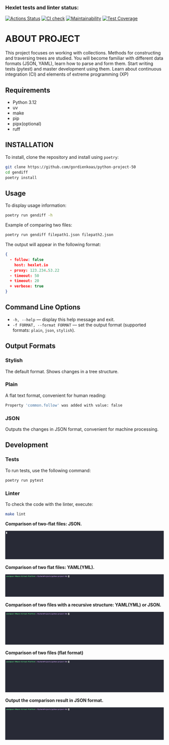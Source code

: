 ### Hexlet tests and linter status:
[![Actions Status](https://github.com/gordienkoas/python-project-50/actions/workflows/hexlet-check.yml/badge.svg)](https://github.com/gordienkoas/python-project-50/actions)
[![CI check](https://github.com/gordienkoas/python-project-50/actions/workflows/pyci.yml/badge.svg)](https://github.com/gordienkoas/python-project-50/actions/workflows/pyci.yml)
[![Maintainability](https://api.codeclimate.com/v1/badges/8a0d61df77390d5df8a6/maintainability)](https://codeclimate.com/github/gordienkoas/python-project-50/maintainability)
[![Test Coverage](https://api.codeclimate.com/v1/badges/8a0d61df77390d5df8a6/test_coverage)](https://codeclimate.com/github/gordienkoas/python-project-50/test_coverage)

# ABOUT PROJECT 

This project focuses on working with collections. Methods for constructing and traversing trees are studied. You will become familiar with different data formats (JSON, YAML), learn how to parse and form them. Start writing tests (pytest) and master development using them. Learn about continuous integration (CI) and elements of extreme programming (XP)

## Requirements 
- Python 3.12
- uv
- make
- pip
- pipx(optional)
- ruff
  
## INSTALLATION

To install, clone the repository and install using `poetry`:
```sh
git clone https://github.com/gordienkoas/python-project-50
cd gendiff
poetry install
```
## Usage

To display usage information:

```sh
poetry run gendiff -h
```

Example of comparing two files:

```sh
poetry run gendiff filepath1.json filepath2.json
```

The output will appear in the following format:

```json
{
  - follow: false
    host: hexlet.io
  - proxy: 123.234.53.22
  - timeout: 50
  + timeout: 20
  + verbose: true
}
```

## Command Line Options

- `-h, --help` — display this help message and exit.
- `-f FORMAT, --format FORMAT` — set the output format (supported formats: `plain`, `json`, `stylish`).

## Output Formats

### Stylish

The default format. Shows changes in a tree structure.

### Plain

A flat text format, convenient for human reading:

```sh
Property 'common.follow' was added with value: false
```

### JSON

Outputs the changes in JSON format, convenient for machine processing.

## Development

### Tests

To run tests, use the following command:

```sh
poetry run pytest
```

### Linter

To check the code with the linter, execute:

```sh
make lint
```

**Comparison of two-flat files: JSON.**

![asciicast](https://github.com/gordienkoas/python-project-50/blob/main/asciinema/json.gif)

**Comparison of two flat files: YAML(YML).**

[![asciicast](https://github.com/gordienkoas/python-project-50/blob/main/asciinema/yaml3.gif)](https://github.com/gordienkoas/python-project-50/blob/main/asciinema/yaml3.gif)

**Comparison of two files with a recursive structure: YAML(YML) or JSON.**

[![asciicast](https://github.com/gordienkoas/python-project-50/blob/main/asciinema/step3.gif)](https://github.com/gordienkoas/python-project-50/blob/main/asciinema/step3.gif)

**Comparison of two files  (flat format)**

[![asciicast](https://github.com/gordienkoas/python-project-50/blob/main/asciinema/step3.gif)](https://github.com/gordienkoas/python-project-50/blob/main/asciinema/step3.gif)

**Output the comparison result in JSON format.**

[![asciicast](https://github.com/gordienkoas/python-project-50/blob/main/asciinema/step4.gif)](https://github.com/gordienkoas/python-project-50/blob/main/asciinema/step4.gif)
